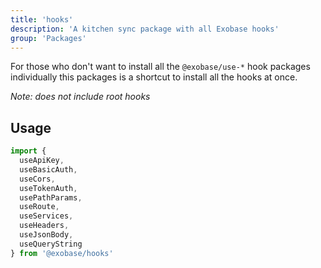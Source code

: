 ```yaml
---
title: 'hooks'
description: 'A kitchen sync package with all Exobase hooks'
group: 'Packages'
---
```


For those who don't want to install all the `@exobase/use-*` hook packages individually this packages is a shortcut to install all the hooks at once.

_Note: does not include root hooks_

## Usage

```ts
import {
  useApiKey,
  useBasicAuth,
  useCors,
  useTokenAuth,
  usePathParams,
  useRoute,
  useServices,
  useHeaders,
  useJsonBody,
  useQueryString
} from '@exobase/hooks'
```

